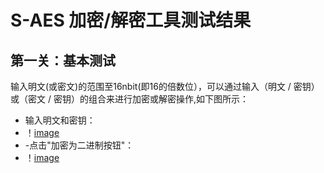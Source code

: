 # S-AES 加密/解密工具测试结果

## 第一关：基本测试

输入明文(或密文)的范围至16nbit(即16的倍数位），可以通过输入（明文 / 密钥）或（密文 / 密钥）的组合来进行加密或解密操作,如下图所示：

- 输入明文和密钥：
- ！[image]("D:\S-AES\测试图片\1.1.png")
- -点击"加密为二进制按钮"：
- ！[image]("D:\S-AES\测试图片\1.2.png")
